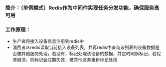 ### 简介：（单例模式）Redis作为中间件实现任务分发功能，确保服务高可用
### 工作原理：
- 生产者将接入设备信息注册到redis中
- 消费者从redis读取当前接入设备列表，并再redis中查询该列表的设备数据是否被其他服务处理，若没有，标记处理该设备的数据，并定时刷新标记，若程序崩溃，则标记会过期失效，被其他服务重新标记处理
